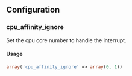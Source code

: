 ## Configuration

### cpu_affinity_ignore

Set the cpu core number to handle the interrupt.

#### Usage 

```php
array('cpu_affinity_ignore' => array(0, 1))
```
